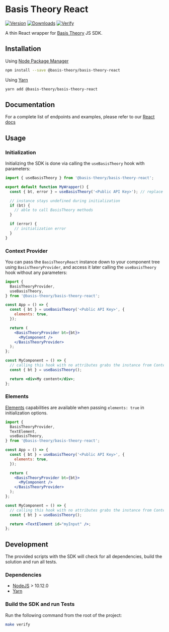 # Basis Theory React

[![Version](https://img.shields.io/npm/v/@basis-theory/basis-theory-react.svg)](https://www.npmjs.org/package/@basis-theory/basis-theory-react)
[![Downloads](https://img.shields.io/npm/dm/@basis-theory/basis-theory-react.svg)](https://www.npmjs.org/package/@basis-theory/basis-theory-react)
[![Verify](https://github.com/Basis-Theory/basis-theory-react/actions/workflows/release.yml/badge.svg)](https://github.com/Basis-Theory/basis-theory-react/actions/workflows/release.yml)

A thin React wrapper for [Basis Theory](https://basistheory.com/) JS SDK.

## Installation

Using [Node Package Manager](https://docs.npmjs.com/)

```sh
npm install --save @basis-theory/basis-theory-react
```

Using [Yarn](https://classic.yarnpkg.com/en/docs/)

```sh
yarn add @basis-theory/basis-theory-react
```

## Documentation

For a complete list of endpoints and examples, please refer to our [React docs](https://docs.basistheory.com/elements#react-package)

## Usage

### Initialization

Initializing the SDK is done via calling the `useBasisTheory` hook with parameters:

```jsx
import { useBasisTheory } from '@basis-theory/basis-theory-react';

export default function MyWrapper() {
  const { bt, error } = useBasisTheory('<Public API Key>'); // replace with your application key

  // instance stays undefined during initialization
  if (bt) {
    // able to call BasisTheory methods
  }

  if (error) {
    // initialization error
  }
}
```

### Context Provider

You can pass the `BasisTheoryReact` instance down to your component tree using `BasisTheoryProvider`, and access it later calling the `useBasisTheory` hook without any parameters:

```jsx
import {
  BasisTheoryProvider,
  useBasisTheory,
} from '@basis-theory/basis-theory-react';

const App = () => {
  const { bt } = useBasisTheory('<Public API Key>', {
    elements: true,
  });

  return (
    <BasisTheoryProvider bt={bt}>
      <MyComponent />
    </BasisTheoryProvider>
  );
};

const MyComponent = () => {
  // calling this hook with no attributes grabs the instance from Context
  const { bt } = useBasisTheory();

  return <div>My content</div>;
};
```

### Elements

[Elements](https://docs.basistheory.com/elements) capabilities are available when passing `elements: true` in initialization options.

```jsx
import {
  BasisTheoryProvider,
  TextElement,
  useBasisTheory,
} from '@basis-theory/basis-theory-react';

const App = () => {
  const { bt } = useBasisTheory('<Public API Key>', {
    elements: true,
  });

  return (
    <BasisTheoryProvider bt={bt}>
      <MyComponent />
    </BasisTheoryProvider>
  );
};

const MyComponent = () => {
  // calling this hook with no attributes grabs the instance from Context
  const { bt } = useBasisTheory();

  return <TextElement id="myInput" />;
};
```

## Development

The provided scripts with the SDK will check for all dependencies, build the solution and run all tests.

### Dependencies

- [NodeJS](https://nodejs.org/en/) > 10.12.0
- [Yarn](https://classic.yarnpkg.com/en/docs/)

### Build the SDK and run Tests

Run the following command from the root of the project:

```sh
make verify
```
